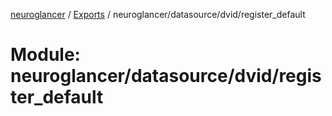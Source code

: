 [neuroglancer](../README.md) / [Exports](../modules.md) / neuroglancer/datasource/dvid/register\_default

# Module: neuroglancer/datasource/dvid/register\_default
